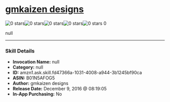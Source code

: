 # [gmkaizen designs](http://alexa.amazon.com/#skills/amzn1.ask.skill.fd47366a-1031-4008-a944-3b1245bf90ca)
![0 stars](../../images/ic_star_border_black_18dp_1x.png)![0 stars](../../images/ic_star_border_black_18dp_1x.png)![0 stars](../../images/ic_star_border_black_18dp_1x.png)![0 stars](../../images/ic_star_border_black_18dp_1x.png)![0 stars](../../images/ic_star_border_black_18dp_1x.png) 0

null

***

### Skill Details

* **Invocation Name:** null
* **Category:** null
* **ID:** amzn1.ask.skill.fd47366a-1031-4008-a944-3b1245bf90ca
* **ASIN:** B01N5AFOG5
* **Author:** gmkaizen designs
* **Release Date:** December 9, 2016 @ 08:19:05
* **In-App Purchasing:** No
